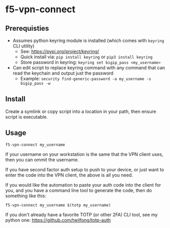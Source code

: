 # f5-vpn-connect

## Prerequisties

* Assumes python keyring module is installed (which comes with `keyring` CLI utility)
  - See: https://pypi.org/project/keyring/
  - Quick install via: `pip install keyring` or `pip3 install keyring`
  - Store password in keyring: `keyring set bigip_pass <my_username>`
* Can edit script to replace keyring command with any command that can read the keychain and output just the password
  - Example:  `security find-generic-password -a my_username -s bigip_pass -w`

## Install

Create a symlink or copy script into a location in your path, then ensure script is executable.

## Usage

`f5-vpn-connect my_username`

If your username on your workstation is the same that the VPN client uses, then you can ommit the username.

If you have second factor auth setup to push to your device, or just want to enter the code into the VPN
client, the above is all you need.

If you would like the automation to paste your auth code into the client for you, and you have a command
line tool to generate the code, then do something like this:

`f5-vpn-connect my_username $(totp my_username)`

If you don't already have a favorite TOTP (or other 2FA) CLI tool, see my python one: https://github.com/twilfong/totp-auth
